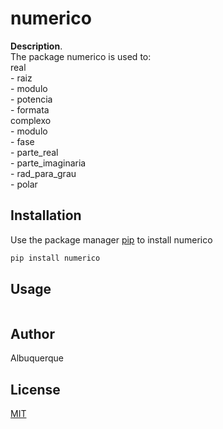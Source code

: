 # numerico

**Description**. <br> 
The package numerico is used to:<br>
	real<br>
		- raiz <br> 
		- modulo <br>
		- potencia <br>
		- formata <br>
	complexo <br>
		- modulo <br>
		- fase <br>
		- parte_real <br>
		- parte_imaginaria <br>
		- rad_para_grau <br>
		- polar <br>

## Installation

Use the package manager [pip](https://pip.pypa.io/en/stable/) to install numerico

```bash
pip install numerico
```

## Usage

```python

```

## Author
Albuquerque

## License
[MIT](https://choosealicense.com/licenses/mit/)

